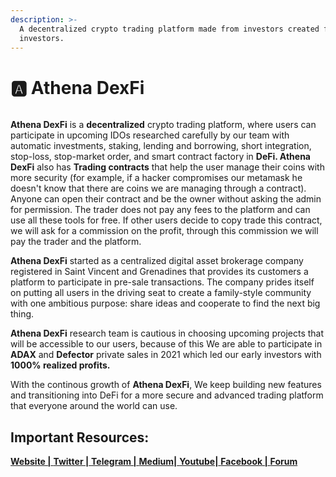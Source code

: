 ```yaml
---
description: >-
  A decentralized crypto trading platform made from investors created for
  investors.
---
```


# 🅰 Athena DexFi



<figure><img src=".gitbook/assets/AthenaDexFiSuperMin (1).gif" alt=""><figcaption></figcaption></figure>

**Athena DexFi** is a **decentralized** crypto trading platform, where users can participate in upcoming IDOs researched carefully by our team with automatic investments, staking, lending and borrowing, short integration, stop-loss, stop-market order, and smart contract factory in **DeFi. Athena DexFi** also has **Trading contracts** that help the user manage their coins with more security (for example, if a hacker compromises our metamask he doesn't know that there are coins we are managing through a contract). Anyone can open their contract and be the owner without asking the admin for permission. The trader does not pay any fees to the platform and can use all these tools for free. If other users decide to copy trade this contract, we will ask for a commission on the profit, through this commission we will pay the trader and the platform.

**Athena DexFi** started as a centralized digital asset brokerage company registered in Saint Vincent and Grenadines that provides its customers a platform to participate in pre-sale transactions. The company prides itself on putting all users in the driving seat to create a family-style community with one ambitious purpose: share ideas and cooperate to find the next big thing.

**Athena DexFi** research team is cautious in choosing upcoming projects that will be accessible to our users, because of this We are able to participate in **ADAX** and **Defector** private sales in 2021 which led our early investors with **1000% realized profits.**

With the continous growth of **Athena DexFi**, We keep building new features and transitioning into DeFi for a more secure and advanced trading platform that everyone around the world can use.

## Important Resources:

[**Website |** ](https://athenadexfi.io/)[**Twitter |** ](https://twitter.com/AthenaDexFi)[**Telegram |** ](https://t.me/AthenaDexFi)[**Medium|** ](https://medium.com/@AthenaDexFi)[**Youtube|** ](https://www.youtube.com/@AthenaDexFi)[**Facebook |** ](https://www.facebook.com/AthenaDexFi)[**Forum**](https://forum.athenacryptobank.io/)

